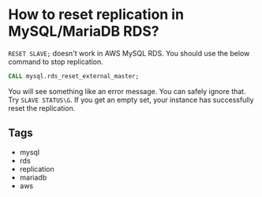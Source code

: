# How to reset replication in MySQL/MariaDB RDS?

`RESET SLAVE;` doesn't work in AWS MySQL RDS. You should use the below command to stop replication.

```sql
CALL mysql.rds_reset_external_master;
```

 You will see something like an error message. You can safely ignore that. Try `SLAVE STATUS\G`. If you get an empty set, your instance has successfully reset the replication.

 ## Tags

 - mysql
- rds
- replication
- mariadb
- aws